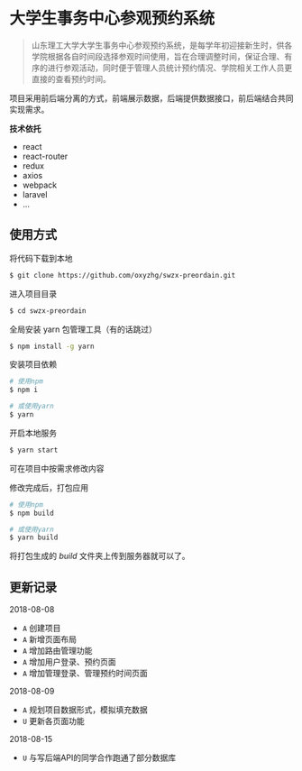 # 大学生事务中心参观预约系统

> 山东理工大学大学生事务中心参观预约系统，是每学年初迎接新生时，供各学院根据各自时间段选择参观时间使用，旨在合理调整时间，保证合理、有序的进行参观活动，同时便于管理人员统计预约情况、学院相关工作人员更直接的查看预约时间。

项目采用前后端分离的方式，前端展示数据，后端提供数据接口，前后端结合共同实现需求。

**技术依托**

- react
- react-router
- redux
- axios
- webpack
- laravel
- ...

## 使用方式

将代码下载到本地

```bash
$ git clone https://github.com/oxyzhg/swzx-preordain.git
```

进入项目目录

```bash
$ cd swzx-preordain
```

全局安装 yarn 包管理工具（有的话跳过）

```bash
$ npm install -g yarn
```

安装项目依赖

```bash
# 使用npm
$ npm i

# 或使用yarn
$ yarn
```

开启本地服务

```bash
$ yarn start
```

可在项目中按需求修改内容

修改完成后，打包应用

```bash
# 使用npm
$ npm build

# 或使用yarn
$ yarn build
```

将打包生成的 *build* 文件夹上传到服务器就可以了。

## 更新记录

2018-08-08

- `A` 创建项目
- `A` 新增页面布局
- `A` 增加路由管理功能
- `A` 增加用户登录、预约页面
- `A` 增加管理登录、管理预约时间页面

2018-08-09

- `A` 规划项目数据形式，模拟填充数据
- `U` 更新各页面功能

2018-08-15

- `U` 与写后端API的同学合作跑通了部分数据库
